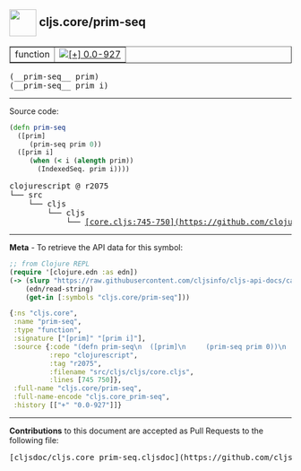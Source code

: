 ## <img width="48px" valign="middle" src="http://i.imgur.com/Hi20huC.png"> cljs.core/prim-seq

 <table border="1">
<tr>

<td>function</td>
<td><a href="https://github.com/cljsinfo/cljs-api-docs/tree/0.0-927"><img valign="middle" alt="[+] 0.0-927" src="https://img.shields.io/badge/+-0.0--927-lightgrey.svg"></a> </td>
</tr>
</table>

 <samp>
(__prim-seq__ prim)<br>
</samp>
 <samp>
(__prim-seq__ prim i)<br>
</samp>

---





Source code:

```clj
(defn prim-seq
  ([prim]
     (prim-seq prim 0))
  ([prim i]
     (when (< i (alength prim))
       (IndexedSeq. prim i))))
```

 <pre>
clojurescript @ r2075
└── src
    └── cljs
        └── cljs
            └── <ins>[core.cljs:745-750](https://github.com/clojure/clojurescript/blob/r2075/src/cljs/cljs/core.cljs#L745-L750)</ins>
</pre>


---

__Meta__ - To retrieve the API data for this symbol:

```clj
;; from Clojure REPL
(require '[clojure.edn :as edn])
(-> (slurp "https://raw.githubusercontent.com/cljsinfo/cljs-api-docs/catalog/cljs-api.edn")
    (edn/read-string)
    (get-in [:symbols "cljs.core/prim-seq"]))
```

```clj
{:ns "cljs.core",
 :name "prim-seq",
 :type "function",
 :signature ["[prim]" "[prim i]"],
 :source {:code "(defn prim-seq\n  ([prim]\n     (prim-seq prim 0))\n  ([prim i]\n     (when (< i (alength prim))\n       (IndexedSeq. prim i))))",
          :repo "clojurescript",
          :tag "r2075",
          :filename "src/cljs/cljs/core.cljs",
          :lines [745 750]},
 :full-name "cljs.core/prim-seq",
 :full-name-encode "cljs.core_prim-seq",
 :history [["+" "0.0-927"]]}

```

---

__Contributions__ to this document are accepted as Pull Requests to the following file:

 <pre>
[cljsdoc/cljs.core_prim-seq.cljsdoc](https://github.com/cljsinfo/cljs-api-docs/blob/master/cljsdoc/cljs.core_prim-seq.cljsdoc)
</pre>

